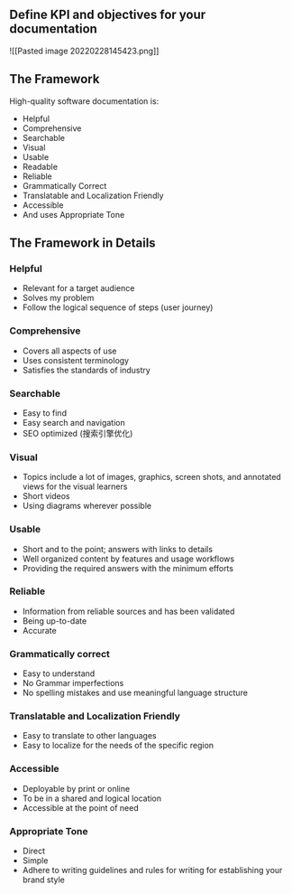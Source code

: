 ## Define KPI and objectives for your documentation
![[Pasted image 20220228145423.png]]

## The Framework
High-quality software documentation is:
- Helpful
- Comprehensive
- Searchable
- Visual
- Usable
- Readable
- Reliable
- Grammatically Correct
- Translatable and Localization Friendly
- Accessible
- And uses Appropriate Tone

## The Framework in Details
### Helpful
- Relevant for a target audience
- Solves my problem
- Follow the logical sequence of steps (user journey)

### Comprehensive
- Covers all aspects of use
- Uses consistent terminology
- Satisfies the standards of industry

### Searchable
- Easy to find 
- Easy search and navigation
- SEO optimized (搜索引擎优化)

### Visual
- Topics include a lot of images, graphics, screen shots, and annotated views for the visual learners
- Short videos
- Using diagrams wherever possible

### Usable
- Short and to the point; answers with links to details
- Well organized content by features and usage workflows
- Providing the required answers with the minimum efforts

### Reliable
- Information from reliable sources and has been validated
- Being up-to-date
- Accurate

### Grammatically correct
- Easy to understand
- No Grammar imperfections
- No spelling mistakes and use meaningful language structure

### Translatable and Localization Friendly
- Easy to translate to other languages
- Easy to localize for the needs of the specific region

### Accessible
- Deployable by print or online
- To be in a shared and logical location
- Accessible at the point of need

### Appropriate Tone
- Direct
- Simple
- Adhere to writing guidelines and rules for writing for establishing your brand style